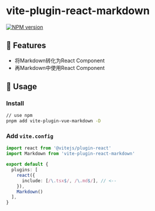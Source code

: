 # vite-plugin-react-markdown
[![NPM version](https://img.shields.io/npm/v/vite-plugin-react-markdown?color=a1b858)](https://www.npmjs.com/package/vite-plugin-react-markdown)

## 🚀 Features
- 将Markdown转化为React Component
- 再Markdown中使用React Component

## 🔧 Usage

### Install
```bash
// use npm 
pnpm add vite-plugin-vue-markdown -D 
```
### Add `vite.config`
```ts
import react from '@vitejs/plugin-react'
import Markdown from 'vite-plugin-react-markdown'

export default {
  plugins: [
    react({
      include: [/\.tsx$/, /\.md$/], // <--
    }),
    Markdown()
  ],
}
```
